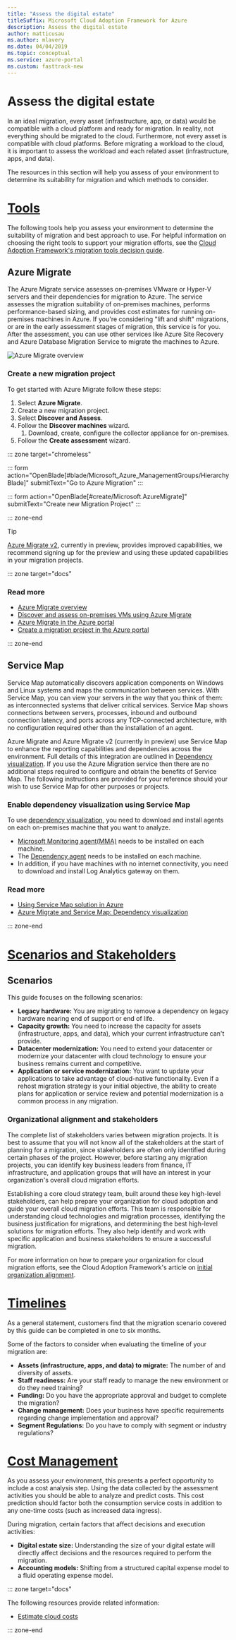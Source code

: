 ```yaml
---
title: "Assess the digital estate"
titleSuffix: Microsoft Cloud Adoption Framework for Azure
description: Assess the digital estate
author: matticusau
ms.author: mlavery
ms.date: 04/04/2019
ms.topic: conceptual
ms.service: azure-portal
ms.custom: fasttrack-new
---
```


# Assess the digital estate

In an ideal migration, every asset (infrastructure, app, or data) would be compatible with a cloud platform and ready for migration. In reality, not everything should be migrated to the cloud. Furthermore, not every asset is compatible with cloud platforms. Before migrating a workload to the cloud, it is important to assess the workload and each related asset (infrastructure, apps, and data).

The resources in this section will help you assess of your environment to determine its suitability for migration and which methods to consider.

# [Tools](#tab/Tools)

The following tools help you assess your environment to determine the suitability of migration and best approach to use. For helpful information on choosing the right tools to support your migration efforts, see the [Cloud Adoption Framework's migration tools decision guide](../../decision-guides/migrate-decision-guide/index.md).

## Azure Migrate

The Azure Migrate service assesses on-premises VMware or Hyper-V servers and their dependencies for migration to Azure. The service assesses the migration suitability of on-premises machines, performs performance-based sizing, and provides cost estimates for running on-premises machines in Azure. If you're considering "lift and shift" migrations, or are in the early assessment stages of migration, this service is for you. After the assessment, you can use other services like Azure Site Recovery and Azure Database Migration Service to migrate the machines to Azure.

![Azure Migrate overview](./media/assess/azuremigrate-overview-1.png)

### Create a new migration project

To get started with Azure Migrate follow these steps:

1. Select **Azure Migrate**.
1. Create a new migration project.
1. Select **Discover and Assess**.
1. Follow the **Discover machines** wizard.
    1. Download, create, configure the collector appliance for on-premises.
1. Follow the **Create assessment** wizard.

::: zone target="chromeless"

::: form action="OpenBlade[#blade/Microsoft_Azure_ManagementGroups/HierarchyBlade]" submitText="Go to Azure Migration" :::

::: form action="OpenBlade[#create/Microsoft.AzureMigrate]" submitText="Create new Migration Project" :::

::: zone-end

> [!TIP]
> [Azure Migrate v2](https://forms.office.com/Pages/ResponsePage.aspx?id=v4j5cvGGr0GRqy180BHbR3jsP9XEFE1ClBlDcwuVgRZUODNERjNTVjJSUVRBVllMNzhRVDFESVozRS4u), currently in preview, provides improved capabilities, we recommend signing up for the preview and using these updated capabilities in your migration projects.

::: zone target="docs"

### Read more

- [Azure Migrate overview](/azure/migrate/migrate-overview)
- [Discover and assess on-premises VMs using Azure Migrate](/azure/migrate/tutorial-assessment-vmware)
- [Azure Migrate in the Azure portal](https://portal.azure.com/#blade/Microsoft_Azure_ManagementGroups/HierarchyBlade)
- [Create a migration project in the Azure portal](https://portal.azure.com/#create/Microsoft.AzureMigrate)

::: zone-end

## Service Map

Service Map automatically discovers application components on Windows and Linux systems and maps the communication between services. With Service Map, you can view your servers in the way that you think of them: as interconnected systems that deliver critical services. Service Map shows connections between servers, processes, inbound and outbound connection latency, and ports across any TCP-connected architecture, with no configuration required other than the installation of an agent.

Azure Migrate and Azure Migrate v2 (currently in preview) use Service Map to enhance the reporting capabilities and dependencies across the environment. Full details of this integration are outlined in [Dependency visualization](/azure/migrate/concepts-dependency-visualization). If you use the Azure Migration service then there are no additional steps required to configure and obtain the benefits of Service Map. The following instructions are provided for your reference should your wish to use Service Map for other purposes or projects.

### Enable dependency visualization using Service Map

To use [dependency visualization](/azure/migrate/concepts-dependency-visualization), you need to download and install agents on each on-premises machine that you want to analyze.

- [Microsoft Monitoring agent(MMA)](/azure/log-analytics/log-analytics-agent-windows) needs to be installed on each machine.
- The [Dependency agent](/azure/monitoring/monitoring-service-map-configure) needs to be installed on each machine.
- In addition, if you have machines with no internet connectivity, you need to download and install Log Analytics gateway on them.

<!-- markdownlint-disable MD024 -->

### Read more

- [Using Service Map solution in Azure](/azure/azure-monitor/insights/service-map)
- [Azure Migrate and Service Map: Dependency visualization](/azure/migrate/concepts-dependency-visualization)

::: zone-end

# [Scenarios and Stakeholders](#tab/Scenarios)

## Scenarios

This guide focuses on the following scenarios:

- **Legacy hardware:** You are migrating to remove a dependency on legacy hardware nearing end of support or end of life.
- **Capacity growth:** You need to increase the capacity for assets (infrastructure, apps, and data), which your current infrastructure can't provide.
- **Datacenter modernization:** You need to extend your datacenter or modernize your datacenter with cloud technology to ensure your business remains current and competitive.
- **Application or service modernization:** You want to update your applications to take advantage of cloud-native functionality. Even if a rehost migration strategy is your initial objective, the ability to create plans for application or service review and potential modernization is a common process in any migration.

### Organizational alignment and stakeholders

The complete list of stakeholders varies between migration projects. It is best to assume that you will not know all of the stakeholders at the start of planning for a migration, since stakeholders are often only identified during certain phases of the project. However, before starting any migration projects, you can identify key business leaders from finance, IT infrastructure, and application groups that will have an interest in your organization's overall cloud migration efforts.

Establishing a core cloud strategy team, built around these key high-level stakeholders, can help prepare your organization for cloud adoption and guide your overall cloud migration efforts. This team is responsible for understanding cloud technologies and migration processes, identifying the business justification for migrations, and determining the best high-level solutions for migration efforts. They also help identify and work with specific application and business stakeholders to ensure a successful migration.

For more information on how to prepare your organization for cloud migration efforts, see the Cloud Adoption Framework's article on [initial organization alignment](../../ready/initial-org-alignment.md).

# [Timelines](#tab/Timelines)

As a general statement, customers find that the migration scenario covered by this guide can be completed in one to six months.

Some of the factors to consider when evaluating the timeline of your migration are:

- **Assets (infrastructure, apps, and data) to migrate:** The number of and diversity of assets.
- **Staff readiness:** Are your staff ready to manage the new environment or do they need training?
- **Funding:** Do you have the appropriate approval and budget to complete the migration?
- **Change management:** Does your business have specific requirements regarding change implementation and approval?
- **Segment Regulations:** Do you have to comply with segment or industry regulations?

# [Cost Management](#tab/ManageCost)

As you assess your environment, this presents a perfect opportunity to include a cost analysis step. Using the data collected by the assessment activities you should be able to analyze and predict costs. This cost prediction should factor both the consumption service costs in addition to any one-time costs (such as increased data ingress).

During migration, certain factors that affect decisions and execution activities:

- **Digital estate size:** Understanding the size of your digital estate will directly affect decisions and the resources required to perform the migration.
- **Accounting models:** Shifting from a structured capital expense model to a fluid operating expense model.

::: zone target="docs"

The following resources provide related information:

- [Estimate cloud costs](../migration-considerations/assess/estimate.md)

::: zone-end
